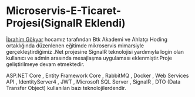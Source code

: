 # Microservis-E-Ticaret-Projesi(SignalR Eklendi)

[İbrahim Gökyar](https://www.linkedin.com/in/ibrahimgokyar/) hocamız tarafından Btk Akademi ve Ahlatçı Hoding ortaklığında düzenlenen eğitimde mikroservis mimarsiyle gerçekleştirdiğimiz .Net projesine SignalR teknolojisi yardımıyla login olan kullanıcı ve admin arasında mesajlaşma uygulaması eklenmiştir.Proje geliştirilmeye devam etmektedir.

ASP.NET Core , Entity Framework Core , RabbitMQ , Docker , Web Services API , IdentityServer4 , JWT , Microsoft SQL Server , SignalR , DTO (Data Transfer Object) kullanılan bazı teknolojilerdendir.






